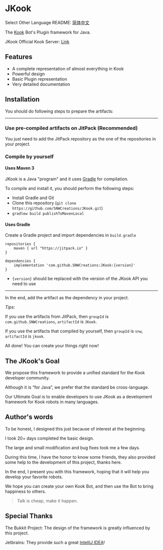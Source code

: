# JKook

Select Other Language README: [简体中文](README_CN.md)

The [Kook](https://kookapp.cn) Bot's Plugin framework for Java.

JKook Official Kook Server: [Link](https://kook.top/aecCr6)

## Features

* A complete representation of almost everything in Kook
* Powerful design
* Basic Plugin representation
* Very detailed documentation

## Installation

You should do following steps to prepare the artifacts:

---

### Use pre-compiled artifacts on JitPack (Recommended)

You just need to add the JitPack repository as the one of the repositories in your project.

### Compile by yourself

#### Uses Maven 3

JKook is a Java "program" and it uses [Gradle](https://gradle.org) for compilation.

To compile and install it, you should perform the following steps:
* Install Gradle and Git
* Clone this repository (`git clone https://github.com/SNWCreations/JKook.git`)
* `gradlew build publishToMavenLocal`

#### Uses Gradle

Create a Gradle project and import dependencies in `build.gradle`

```
repositories {
    maven { url "https://jitpack.io" }
}

dependencies {
    implementation 'com.github.SNWCreations:JKook:{version}'
}
```

* `{version}` should be replaced with the version of the JKook API you need to use

---

In the end, add the artifact as the dependency in your project.

_Tips:_

If you use the artifacts from JitPack, then `groupId` is `com.github.SNWCreations`, `artifactId` is `JKook`.

If you use the artifacts that compiled by yourself, then `groupId` is `snw`, `artifactId` is `jkook`.

All done! You can create your things right now!

## The JKook's Goal

We propose this framework to provide a unified standard for the Kook developer community.

Although it is “for Java”, we prefer that the standard be cross-language.

Our Ultimate Goal is to enable developers to use JKook as a development framework for Kook robots in many languages.

## Author's words

To be honest, I designed this just because of interest at the beginning.

I took 20+ days completed the basic design.

The large and small modification and bug fixes took me a few days.

During this time, I have the honor to know some friends, they also provided some help to the development of this project, thanks here.

In the end, I present you with this framework, hoping that it will help you develop your favorite robots.

We hope you can create your own Kook Bot, and then use the Bot to bring happiness to others.

> Talk is cheap, make it happen.

## Special Thanks

The Bukkit Project: The design of the framework is greatly influenced by this project.

Jetbrains: They provide such a great [IntelliJ IDEA](https://www.jetbrains.com/idea)!
